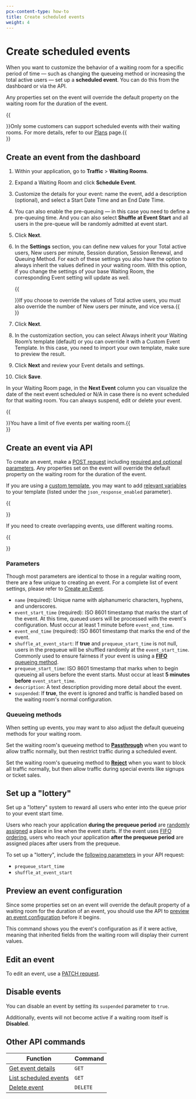 ```yaml
---
pcx-content-type: how-to
title: Create scheduled events
weight: 4
---
```


# Create scheduled events

When you want to customize the behavior of a waiting room for a specific period of time — such as changing the queueing method or increasing the total active users — set up a **scheduled event**. You can do this from the dashboard or via the API.

Any properties set on the event will override the default property on the waiting room for the duration of the event.

{{<Aside type="note">}}Only some customers can support scheduled events with their waiting rooms. For more details, refer to our [Plans](/waiting-room/plans/) page.{{</Aside>}}

## Create an event from the dashboard

1.  Within your application, go to **Traffic** > **Waiting Rooms**.
2.  Expand a Waiting Room  and click **Schedule Event**.
3.  Customize the details for your event: name the event, add a description (optional), and select a Start Date Time and an End Date Time.
4.  You can also enable the pre-queuing — in this case you need to define a pre-queuing time. And you can also select **Shuffle at Event Start** and all users in the pre-queue will be randomly admitted at event start.
5.  Click **Next**.
6.  In the **Settings** section, you can define new values for your Total active users, New users per minute, Session duration, Session Renewal, and Queuing Method. For each of these settings you also have the option to always inherit the values defined in your waiting room. With this option, if you change the settings of your base Waiting Room, the corresponding Event setting will update as well.

    {{<Aside type="note">}}If you choose to override the values of Total active users, you must also override the number of New users per minute, and vice versa.{{</Aside>}}

7.  Click **Next**.
8.  In the customization section, you can select Always inherit your Waiting Room’s template (default) or you can override it with a Custom Event Template. In this case, you need to import your own template, ​​make sure to preview the result.
9.  Click **Next** and review your Event details and settings.
10.  Click **Save**.

In your Waiting Room page, in the **Next Event** column you can visualize the date of the next event scheduled or N/A in case there is no event scheduled for that waiting room. You can always suspend, edit or delete your event.

{{<Aside type="note">}}You have a limit of five events per waiting room.{{</Aside>}}

## Create an event via API

To create an event, make a [POST request](https://api.cloudflare.com/#waiting-room-create-event) including [required and optional parameters](#properties). Any properties set on the event will override the default property on the waiting room for the duration of the event.

If you are using a [custom template](/waiting-room/how-to/customize-waiting-room/#custom-waiting-room/), you may want to add [relevant variables](https://api.cloudflare.com/#waiting-room-update-waiting-room) to your template (listed under the `json_response_enabled` parameter).

{{<Aside type="note">}}

If you need to create overlapping events, use different waiting rooms.

{{</Aside>}}

### Parameters

Though most parameters are identical to those in a regular waiting room, there are a few unique to creating an event. For a complete list of event settings, please refer to [Create an Event](https://api.cloudflare.com/#waiting-room-create-event).

- `name` (required): Unique name with alphanumeric characters, hyphens, and underscores.
- `event_start_time` (required): ISO 8601 timestamp that marks the start of the event. At this time, queued users will be processed with the event's configuration. Must occur at least 1 minute before `event_end_time`.
- `event_end_time` (required): ISO 8601 timestamp that marks the end of the event.
- `shuffle_at_event_start`: If **true** and `prequeue_start_time` is not null, users in the prequeue will be shuffled randomly at the `event_start_time`. Commonly used to ensure fairness if your event is using a [**FIFO** queueing method](#set-up-a-lottery).
- `prequeue_start_time`: ISO 8601 timestamp that marks when to begin queueing all users before the event starts. Must occur at least **5 minutes before** `event_start_time`.
- `description`: A text description providing more detail about the event.
- `suspended`: If **true**, the event is ignored and traffic is handled based on the waiting room's normal configuration.

### Queueing methods

When setting up events, you may want to also adjust the default queueing methods for your waiting room.

Set the waiting room's queueing method to [**Passthrough**](/waiting-room/reference/queueing-methods/#passthrough) when you want to allow traffic normally, but then restrict traffic during a scheduled event.

Set the waiting room's queueing method to [**Reject**](/waiting-room/reference/queueing-methods/#reject) when you want to block all traffic normally, but then allow traffic during special events like signups or ticket sales.

## Set up a "lottery"

Set up a "lottery" system to reward all users who enter into the queue prior to your event start time.

Users who reach your application **during the prequeue period** are [randomly assigned](/waiting-room/reference/queueing-methods/#random) a place in line when the event starts. If the event uses [FIFO ordering](/waiting-room/reference/queueing-methods/#first-in-first-out-fifo), users who reach your application **after the prequeue period** are assigned places after users from the prequeue.

To set up a "lottery", include the [following parameters](#properties) in your API request:

- `prequeue_start_time`
- `shuffle_at_event_start`

## Preview an event configuration

Since some properties set on an event will override the default property of a waiting room for the duration of an event, you should use the API to [preview an event configuration](https://api.cloudflare.com/#waiting-room-preview-active-event-details) before it begins.

This command shows you the event's configuration as if it were active, meaning that inherited fields from the waiting room will display their current values.

## Edit an event

To edit an event, use a [PATCH request](https://api.cloudflare.com/#waiting-room-patch-event).

## Disable events

You can disable an event by setting its `suspended` parameter to `true`.

Additionally, events will not become active if a waiting room itself is **Disabled**.

## Other API commands

| Function                                                                      | Command  |
| ----------------------------------------------------------------------------- | -------- |
| [Get event details](https://api.cloudflare.com/#waiting-room-event-details)   | `GET`    |
| [List scheduled events](https://api.cloudflare.com/#waiting-room-list-events) | `GET`    |
| [Delete event](https://api.cloudflare.com/#waiting-room-delete-event)         | `DELETE` |
